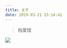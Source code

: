 ```yaml
---
title: 关于
date: 2019-03-21 15:14:41
---
```

<blockquote class="blockquote-center">
档案馆
</blockquote>
<img src="https://avatars3.githubusercontent.com/u/21211456" class="full-image" />